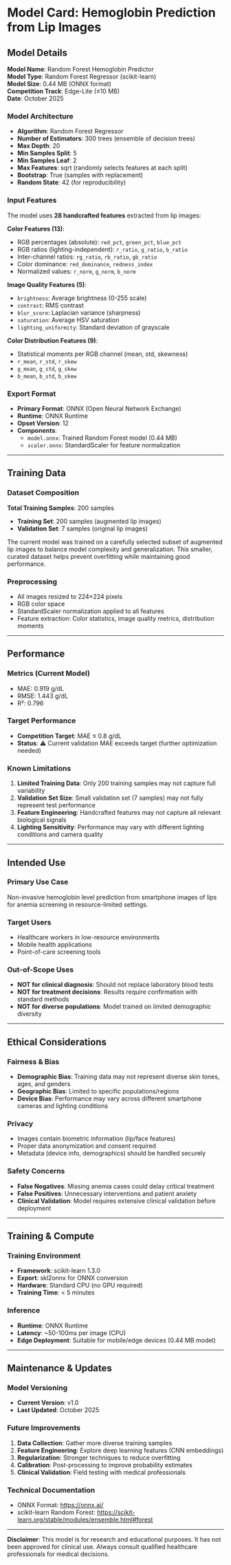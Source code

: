 # Model Card: Hemoglobin Prediction from Lip Images

## Model Details

**Model Name**: Random Forest Hemoglobin Predictor  
**Model Type**: Random Forest Regressor (scikit-learn)  
**Model Size**: 0.44 MB (ONNX format)  
**Competition Track**: Edge-Lite (≤10 MB)  
**Date**: October 2025

### Model Architecture

- **Algorithm**: Random Forest Regressor
- **Number of Estimators**: 300 trees (ensemble of decision trees)
- **Max Depth**: 20
- **Min Samples Split**: 5
- **Min Samples Leaf**: 2
- **Max Features**: sqrt (randomly selects features at each split)
- **Bootstrap**: True (samples with replacement)
- **Random State**: 42 (for reproducibility)

### Input Features

The model uses **28 handcrafted features** extracted from lip images:

**Color Features (13)**:

- RGB percentages (absolute): `red_pct`, `green_pct`, `blue_pct`
- RGB ratios (lighting-independent): `r_ratio`, `g_ratio`, `b_ratio`
- Inter-channel ratios: `rg_ratio`, `rb_ratio`, `gb_ratio`
- Color dominance: `red_dominance`, `redness_index`
- Normalized values: `r_norm`, `g_norm`, `b_norm`

**Image Quality Features (5)**:

- `brightness`: Average brightness (0-255 scale)
- `contrast`: RMS contrast
- `blur_score`: Laplacian variance (sharpness)
- `saturation`: Average HSV saturation
- `lighting_uniformity`: Standard deviation of grayscale

**Color Distribution Features (9)**:

- Statistical moments per RGB channel (mean, std, skewness)
- `r_mean`, `r_std`, `r_skew`
- `g_mean`, `g_std`, `g_skew`
- `b_mean`, `b_std`, `b_skew`

### Export Format

- **Primary Format**: ONNX (Open Neural Network Exchange)
- **Runtime**: ONNX Runtime
- **Opset Version**: 12
- **Components**:
  - `model.onnx`: Trained Random Forest model (0.44 MB)
  - `scaler.onnx`: StandardScaler for feature normalization

---

## Training Data

### Dataset Composition

**Total Training Samples**: 200 samples

- **Training Set**: 200 samples (augmented lip images)
- **Validation Set**: 7 samples (original lip images)

The current model was trained on a carefully selected subset of augmented lip images to balance model complexity and generalization. This smaller, curated dataset helps prevent overfitting while maintaining good performance.

### Preprocessing

- All images resized to 224×224 pixels
- RGB color space
- StandardScaler normalization applied to all features
- Feature extraction: Color statistics, image quality metrics, distribution moments

---

## Performance

### Metrics (Current Model)

- MAE: 0.919 g/dL
- RMSE: 1.443 g/dL
- R²: 0.796

### Target Performance

- **Competition Target**: MAE ≤ 0.8 g/dL
- **Status**: ⚠️ Current validation MAE exceeds target (further optimization needed)

### Known Limitations

1. **Limited Training Data**: Only 200 training samples may not capture full variability
2. **Validation Set Size**: Small validation set (7 samples) may not fully represent test performance
3. **Feature Engineering**: Handcrafted features may not capture all relevant biological signals
4. **Lighting Sensitivity**: Performance may vary with different lighting conditions and camera quality

---

## Intended Use

### Primary Use Case

Non-invasive hemoglobin level prediction from smartphone images of lips for anemia screening in resource-limited settings.

### Target Users

- Healthcare workers in low-resource environments
- Mobile health applications
- Point-of-care screening tools

### Out-of-Scope Uses

- **NOT for clinical diagnosis**: Should not replace laboratory blood tests
- **NOT for treatment decisions**: Results require confirmation with standard methods
- **NOT for diverse populations**: Model trained on limited demographic diversity

---

## Ethical Considerations

### Fairness & Bias

- **Demographic Bias**: Training data may not represent diverse skin tones, ages, and genders
- **Geographic Bias**: Limited to specific populations/regions
- **Device Bias**: Performance may vary across different smartphone cameras and lighting conditions

### Privacy

- Images contain biometric information (lip/face features)
- Proper data anonymization and consent required
- Metadata (device info, demographics) should be handled securely

### Safety Concerns

- **False Negatives**: Missing anemia cases could delay critical treatment
- **False Positives**: Unnecessary interventions and patient anxiety
- **Clinical Validation**: Model requires extensive clinical validation before deployment

---

## Training & Compute

### Training Environment

- **Framework**: scikit-learn 1.3.0
- **Export**: skl2onnx for ONNX conversion
- **Hardware**: Standard CPU (no GPU required)
- **Training Time**: < 5 minutes

### Inference

- **Runtime**: ONNX Runtime
- **Latency**: ~50-100ms per image (CPU)
- **Edge Deployment**: Suitable for mobile/edge devices (0.44 MB model)

---

## Maintenance & Updates

### Model Versioning

- **Current Version**: v1.0
- **Last Updated**: October 2025

### Future Improvements

1. **Data Collection**: Gather more diverse training samples
2. **Feature Engineering**: Explore deep learning features (CNN embeddings)
3. **Regularization**: Stronger techniques to reduce overfitting
4. **Calibration**: Post-processing to improve probability estimates
5. **Clinical Validation**: Field testing with medical professionals


### Technical Documentation

- ONNX Format: https://onnx.ai/
- scikit-learn Random Forest: https://scikit-learn.org/stable/modules/ensemble.html#forest

---

**Disclaimer**: This model is for research and educational purposes. It has not been approved for clinical use. Always consult qualified healthcare professionals for medical decisions.
